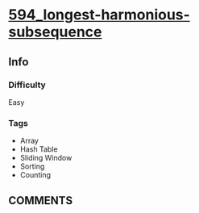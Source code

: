 # [594_longest-harmonious-subsequence](https://leetcode.com/problems/longest-harmonious-subsequence)

## Info

### Difficulty

Easy

### Tags

- Array
- Hash Table
- Sliding Window
- Sorting
- Counting

## __COMMENTS__

> 
